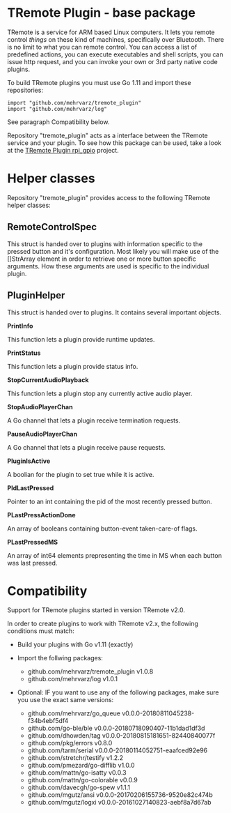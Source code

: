 # TRemote Plugin - base package

TRemote is a service for ARM based Linux computers. It lets you remote control *things* on these kind of machines, specifically over Bluetooth. There is no limit to what you can remote control. You can access a list of predefined actions, you can execute executables and shell scripts, you can issue http request, and you can invoke your own or 3rd party native code plugins.

To build TRemote plugins you must use Go 1.11 and import these repositories:

```
import "github.com/mehrvarz/tremote_plugin"
import "github.com/mehrvarz/log"
```
See paragraph Compatibility below.


Repository "tremote_plugin" acts as a interface between the TRemote service and your plugin. To see how this package can be used, take a look at the [TRemote Plugin rpi_gpio](https://github.com/mehrvarz/tremote_plugin_rpi_gpio) project.

# Helper classes

Repository "tremote_plugin" provides access to the following TRemote helper classes:

## RemoteControlSpec

This struct is handed over to plugins with information specific to the pressed button and it's configuration. Most likely you will make use of the []StrArray element in order to retrieve one or more button specific arguments. How these arguments are used is specific to the individual plugin.

## PluginHelper

This struct is handed over to plugins. It contains several important objects. 

**PrintInfo**

This function lets a plugin provide runtime updates.

**PrintStatus**

This function lets a plugin provide status info.

**StopCurrentAudioPlayback**

This function lets a plugin stop any currently active audio player.

**StopAudioPlayerChan**

A Go channel that lets a plugin receive termination requests.

**PauseAudioPlayerChan**

A Go channel that lets a plugin receive pause requests.

**PluginIsActive**

A boolian for the plugin to set true while it is active.

**PIdLastPressed**

Pointer to an int containing the pid of the most recently pressed button.

**PLastPressActionDone**

An array of booleans containing button-event taken-care-of flags.

**PLastPressedMS**

An array of int64 elements prepresenting the time in MS when each button was last pressed.


# Compatibility

Support for TRemote plugins started in version TRemote v2.0.

In order to create plugins to work with TRemote v2.x, the following conditions must match:

- Build your plugins with Go v1.11 (exactly)

- Import the follwing packages:

  - github.com/mehrvarz/tremote_plugin v1.0.8
  - github.com/mehrvarz/log v1.0.1

- Optional: IF you want to use any of the following packages, make sure you use the exact same versions:

  - github.com/mehrvarz/go_queue v0.0.0-20180811045238-f34b4ebf5df4
  - github.com/go-ble/ble v0.0.0-20180718090407-11b1dad1df3d
  - github.com/dhowden/tag v0.0.0-20180815181651-82440840077f
  - github.com/pkg/errors v0.8.0
  - github.com/tarm/serial v0.0.0-20180114052751-eaafced92e96
  - github.com/stretchr/testify v1.2.2
  - github.com/pmezard/go-difflib v1.0.0
  - github.com/mattn/go-isatty v0.0.3
  - github.com/mattn/go-colorable v0.0.9 
  - github.com/davecgh/go-spew v1.1.1
  - github.com/mgutz/ansi v0.0.0-20170206155736-9520e82c474b
  - github.com/mgutz/logxi v0.0.0-20161027140823-aebf8a7d67ab


